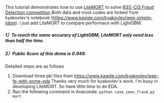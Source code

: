 This tutorial demonstrates how to use [LiteMORT](https://github.com/closest-git/LiteMORT "LiteMORT") to solve [IEEE-CIS Fraud Detection competition](https://www.kaggle.com/c/ieee-fraud-detection/overview "IEEE-CIS Fraud Detection competition").Both data and most codes are forked from kyakovlev's notebook (https://www.kaggle.com/kyakovlev/ieee-simple-lgbm). I just add LiteMORT to compare performace with LightGBM.
##### 1）To reach the same accurary of LightGBM, LiteMORT only need less than half the time.
##### 2）Public Score of this demo is 0.949.

Detailed steps are as follows
1. Download three pkl files from https://www.kaggle.com/kyakovlev/ieee-fe-with-some-eda
Thanks very much for kyakovlev's work. I'm busy in developing LiteMORT. So have little time to do EDA.
1. Run the following command in Anaconda:
`python case_ieee_fraud.py mort`
